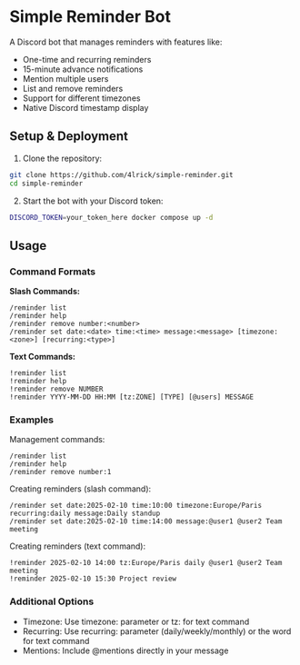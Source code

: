 # Simple Reminder Bot

A Discord bot that manages reminders with features like:
- One-time and recurring reminders
- 15-minute advance notifications
- Mention multiple users
- List and remove reminders
- Support for different timezones
- Native Discord timestamp display

## Setup & Deployment

1. Clone the repository:
```bash
git clone https://github.com/4lrick/simple-reminder.git
cd simple-reminder
```

2. Start the bot with your Discord token:
```bash
DISCORD_TOKEN=your_token_here docker compose up -d
```

## Usage

### Command Formats

**Slash Commands:**
```
/reminder list
/reminder help
/reminder remove number:<number>
/reminder set date:<date> time:<time> message:<message> [timezone:<zone>] [recurring:<type>]
```

**Text Commands:**
```
!reminder list
!reminder help
!reminder remove NUMBER
!reminder YYYY-MM-DD HH:MM [tz:ZONE] [TYPE] [@users] MESSAGE
```

### Examples

Management commands:
```
/reminder list
/reminder help
/reminder remove number:1
```

Creating reminders (slash command):
```
/reminder set date:2025-02-10 time:10:00 timezone:Europe/Paris recurring:daily message:Daily standup
/reminder set date:2025-02-10 time:14:00 message:@user1 @user2 Team meeting
```

Creating reminders (text command):
```
!reminder 2025-02-10 14:00 tz:Europe/Paris daily @user1 @user2 Team meeting
!reminder 2025-02-10 15:30 Project review
```

### Additional Options
- Timezone: Use timezone: parameter or tz: for text command
- Recurring: Use recurring: parameter (daily/weekly/monthly) or the word for text command
- Mentions: Include @mentions directly in your message
